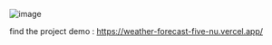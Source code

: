 
![image](https://github.com/user-attachments/assets/c10f43be-69fe-4017-a6ba-33056bb2ed43)


find the project demo : https://weather-forecast-five-nu.vercel.app/
